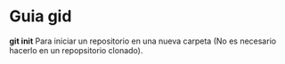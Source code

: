 # Guia gid
**git init** Para iniciar un repositorio en una nueva carpeta (No es necesario hacerlo en un repopsitorio clonado).